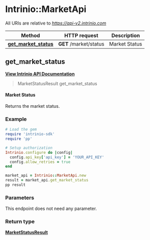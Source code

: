 # Intrinio::MarketApi

All URIs are relative to *https://api-v2.intrinio.com*

Method | HTTP request | Description
------------- | ------------- | -------------
[**get_market_status**](MarketApi.md#get_market_status) | **GET** /market/status | Market Status



[//]: # (START_OPERATION)

[//]: # (CLASS:Intrinio::MarketApi)

[//]: # (METHOD:get_market_status)

[//]: # (RETURN_TYPE:Intrinio::MarketStatusResult)

[//]: # (RETURN_TYPE_KIND:object)

[//]: # (RETURN_TYPE_DOC:MarketStatusResult.md)

[//]: # (OPERATION:get_market_status_v2)

[//]: # (ENDPOINT:/market/status)

[//]: # (DOCUMENT_LINK:MarketApi.md#get_market_status)

## **get_market_status**

[**View Intrinio API Documentation**](https://docs.intrinio.com/documentation/ruby/get_market_status_v2)

[//]: # (START_OVERVIEW)

> MarketStatusResult get_market_status

#### Market Status


Returns the market status.

[//]: # (END_OVERVIEW)

### Example

[//]: # (START_CODE_EXAMPLE)

```ruby
# Load the gem
require 'intrinio-sdk'
require 'pp'

# Setup authorization
Intrinio.configure do |config|
  config.api_key['api_key'] = 'YOUR_API_KEY'
  config.allow_retries = true
end

market_api = Intrinio::MarketApi.new
result = market_api.get_market_status
pp result
```

[//]: # (END_CODE_EXAMPLE)

[//]: # (START_DEFINITION)

### Parameters

[//]: # (START_PARAMETERS)

This endpoint does not need any parameter.

[//]: # (END_PARAMETERS)

### Return type

[**MarketStatusResult**](MarketStatusResult.md)

[//]: # (END_OPERATION)


